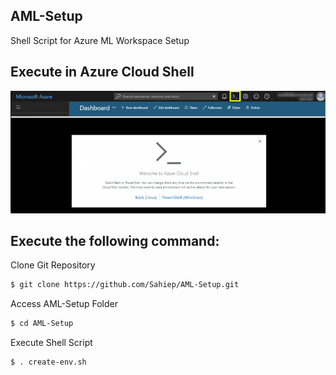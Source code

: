 ## AML-Setup
Shell Script for Azure ML Workspace Setup

## Execute in Azure Cloud Shell
![Azure Cloud Shell](https://github.com/Sahiep/AML-Setup/blob/master/images/AzureCloudShell.png)

## Execute the following command:
Clone Git Repository
```sh
$ git clone https://github.com/Sahiep/AML-Setup.git
``` 
Access AML-Setup Folder
```sh
$ cd AML-Setup
``` 
Execute Shell Script
```sh
$ . create-env.sh
``` 

